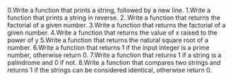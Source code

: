 0.Write a function that prints a string, followed by a new line.
1.Write a function that prints a string in reverse.
2..Write a function that returns the factorial of a given number.
3.Write a function that returns the factorial of a given number.
4.Write a function that returns the value of x raised to the power of y
5.Write a function that returns the natural square root of a number.
6.Write a function that returns 1 if the input integer is a prime number, otherwise return 0.
7.Write a function that returns 1 if a string is a palindrome and 0 if not.
8.Write a function that compares two strings and returns 1 if the strings can be considered identical, otherwise return 0.
